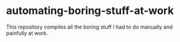 # automating-boring-stuff-at-work
This repository compiles all the boring stuff I had to do manually and painfully at work.

